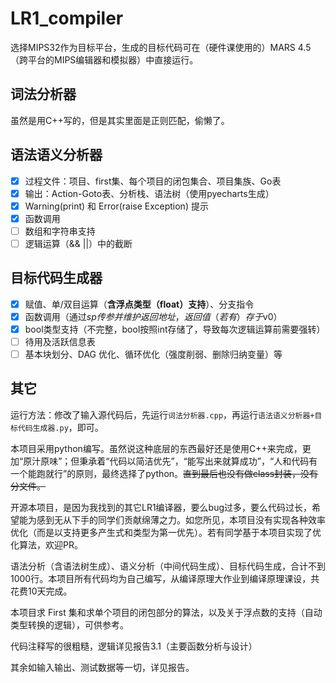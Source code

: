 # LR1_compiler

选择MIPS32作为目标平台，生成的目标代码可在（硬件课使用的）MARS 4.5（跨平台的MIPS编辑器和模拟器）中直接运行。

## 词法分析器
虽然是用C++写的，但是其实里面是正则匹配，偷懒了。

## 语法语义分析器
- [x] 过程文件：项目、first集、每个项目的闭包集合、项目集族、Go表
- [x] 输出：Action-Goto表、分析栈、语法树（使用pyecharts生成）
- [x] Warning(print) 和 Error(raise Exception) 提示
- [x] 函数调用
- [ ] 数组和字符串支持
- [ ] 逻辑运算（&&  ||）中的截断

## 目标代码生成器
- [x] 赋值、单/双目运算（**含浮点类型（float）支持**）、分支指令
- [x] 函数调用（通过$sp传参并维护返回地址，返回值（若有）存于$v0）
- [x] bool类型支持（不完整，bool按照int存储了，导致每次逻辑运算前需要强转）
- [ ] 待用及活跃信息表
- [ ] 基本块划分、DAG 优化、循环优化（强度削弱、删除归纳变量）等

## 其它

运行方法：修改了输入源代码后，先运行```词法分析器.cpp```，再运行```语法语义分析器+目标代码生成器.py```，即可。

本项目采用python编写。虽然说这种底层的东西最好还是使用C++来完成，更加“原汁原味”；但秉承着“代码以简洁优先”，“能写出来就算成功”，“人和代码有一个能跑就行”的原则，最终选择了python。~~直到最后也没有做class封装，没有分文件。~~

开源本项目，是因为我找到的其它LR1编译器，要么bug过多，要么代码过长，希望能为感到无从下手的同学们贡献绵薄之力。如您所见，本项目没有实现各种效率优化（而是以支持更多产生式和类型为第一优先）。若有同学基于本项目实现了优化算法，欢迎PR。

语法分析（含语法树生成）、语义分析（中间代码生成）、目标代码生成，合计不到1000行。本项目所有代码均为自己编写，从编译原理大作业到编译原理课设，共花费10天完成。

本项目求 First 集和求单个项目的闭包部分的算法，以及关于浮点数的支持（自动类型转换的逻辑），可供参考。

代码注释写的很粗糙，逻辑详见报告3.1（主要函数分析与设计）

其余如输入输出、测试数据等一切，详见报告。
